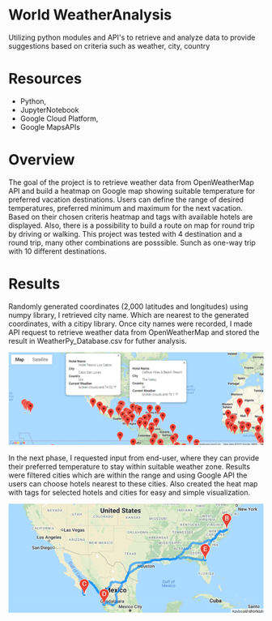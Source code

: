 # World WeatherAnalysis
Utilizing python modules and API's to retrieve and analyze data to provide suggestions based on criteria such as weather, city, country
# Resources
* Python, 
* JupyterNotebook
* Google Cloud Platform, 
* Google MapsAPIs
# Overview 
The goal of the project is to retrieve weather data from OpenWeatherMap API and build a heatmap on Google map showing suitable temperature for preferred vacation destinations. Users can define the range of desired temperatures, preferred minimum and maximum for the next vacation. Based on their chosen criteris heatmap and tags with available hotels are displayed. Also, there is a possibility to build a route on map for round trip by driving or walking. This project was tested with 4 destination and a round trip, many other combinations are posssible. Sunch as one-way trip with 10 different destinations.
# Results
Randomly generated coordinates (2,000 latitudes and longitudes) using numpy library, I retrieved city name. Which are nearest to the generated coordinates, with a citipy library. Once city names were recorded, I made API request to retrieve weather data from OpenWeatherMap and stored the result in WeatherPy_Database.csv for futher analysis.

![](/vacation_search/WeatherPy_vacation_map.png "Vacation Destination Based on Preferred Weather")

In the next phase, I requested input from end-user, where they can provide their preferred temperature to stay within suitable weather zone. Results were filtered cities which are within the range and using Google API the users can choose hotels nearest to these cities. Also created the heat map with tags for selected hotels and cities for easy and simple visualization.

![](/Vacation_Itinerary/WeatherPy_travel_map.png "Round Trip from Start to End")
